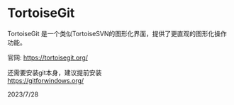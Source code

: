 # TortoiseGit

TortoiseGit 是一个类似TortoiseSVN的图形化界面，提供了更直观的图形化操作功能。  

官网: https://tortoisegit.org/  

还需要安装git本身，建议提前安装  
https://gitforwindows.org/  


2023/7/28  
